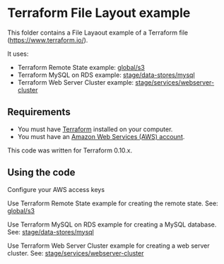 # Terraform File Layout example

This folder contains a File Layaout example of a Terraform file (https://www.terraform.io/).

It uses:
* Terraform Remote State example: [global/s3](global/s3)
* Terraform MySQL on RDS example: [stage/data-stores/mysql](stage/data-stores/mysql)
* Terraform Web Server Cluster example: [stage/services/webserver-cluster](stage/services/webserver-cluster)


## Requirements

* You must have [Terraform](https://www.terraform.io/) installed on your computer. 
* You must have an [Amazon Web Services (AWS) account](http://aws.amazon.com/).

This code was written for Terraform 0.10.x.

## Using the code

Configure your AWS access keys

Use Terraform Remote State example for creating the remote state. See: [global/s3](global/s3)

Use Terraform MySQL on RDS example for creating a MySQL database. See: [stage/data-stores/mysql](stage/data-stores/mysql)

Use Terraform Web Server Cluster example for creating a web server cluster. See: [stage/services/webserver-cluster](stage/services/webserver-cluster)

